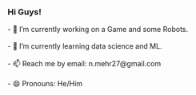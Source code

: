 ### Hi Guys!
<div id="Header_and_info" align="left">
  - 🔭 I’m currently working on a Game and some Robots. </br></br>
  - 🌱 I’m currently learning data science and ML. </br></br>
  - 📫 Reach me by email: n.mehr27@gmail.com </br></br>
  - 😄 Pronouns: He/Him </br>
</br>
<div id="Middle" align="center">
  <!-- <img src="https://cdn.hackaday.io/images/5831471669163737979.jpg" /> -->
</div>
<!--
**nima-mehr/nima-mehr** is a ✨ _special_ ✨ repository because its `README.md` (this file) appears on your GitHub profile.

Here are some ideas to get you started:

- 👯 I’m looking to collaborate on ...
- 🤔 I’m looking for help with ...
- 💬 Ask me about ...

-->
